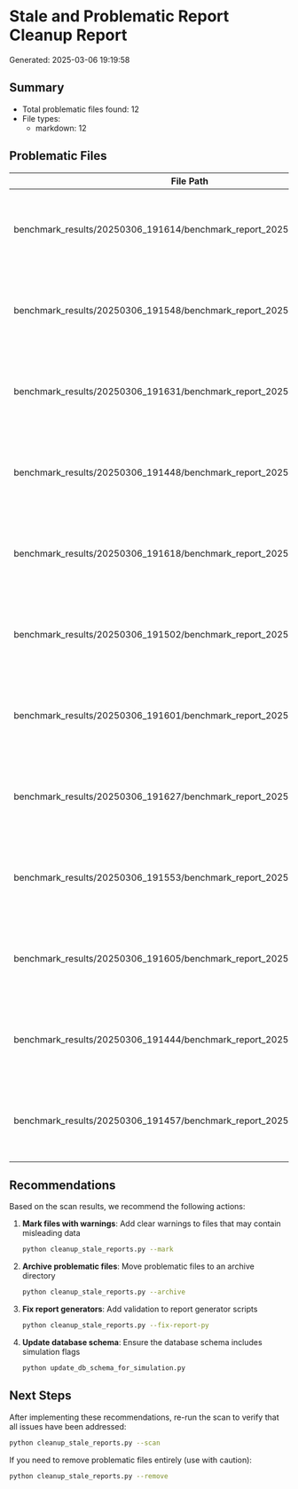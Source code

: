 # Stale and Problematic Report Cleanup Report

Generated: 2025-03-06 19:19:58

## Summary

- Total problematic files found: 12
- File types:
  - markdown: 12

## Problematic Files

| File Path | Type | Issue | Last Modified |
|-----------|------|-------|---------------|
| benchmark_results/20250306_191614/benchmark_report_20250306_191614.md | markdown | May contain simulation results presented as real data | 2025-03-06T19:16:14.765394 |
| benchmark_results/20250306_191548/benchmark_report_20250306_191548.md | markdown | May contain simulation results presented as real data | 2025-03-06T19:15:48.788170 |
| benchmark_results/20250306_191631/benchmark_report_20250306_191631.md | markdown | May contain simulation results presented as real data | 2025-03-06T19:16:31.358178 |
| benchmark_results/20250306_191448/benchmark_report_20250306_191448.md | markdown | May contain simulation results presented as real data | 2025-03-06T19:14:48.853363 |
| benchmark_results/20250306_191618/benchmark_report_20250306_191618.md | markdown | May contain simulation results presented as real data | 2025-03-06T19:16:18.737582 |
| benchmark_results/20250306_191502/benchmark_report_20250306_191502.md | markdown | May contain simulation results presented as real data | 2025-03-06T19:15:03.034025 |
| benchmark_results/20250306_191601/benchmark_report_20250306_191601.md | markdown | May contain simulation results presented as real data | 2025-03-06T19:16:01.672776 |
| benchmark_results/20250306_191627/benchmark_report_20250306_191627.md | markdown | May contain simulation results presented as real data | 2025-03-06T19:16:27.261985 |
| benchmark_results/20250306_191553/benchmark_report_20250306_191553.md | markdown | May contain simulation results presented as real data | 2025-03-06T19:15:53.336384 |
| benchmark_results/20250306_191605/benchmark_report_20250306_191605.md | markdown | May contain simulation results presented as real data | 2025-03-06T19:16:06.004981 |
| benchmark_results/20250306_191444/benchmark_report_20250306_191444.md | markdown | May contain simulation results presented as real data | 2025-03-06T19:14:44.861177 |
| benchmark_results/20250306_191457/benchmark_report_20250306_191457.md | markdown | May contain simulation results presented as real data | 2025-03-06T19:14:57.589771 |

## Recommendations

Based on the scan results, we recommend the following actions:

1. **Mark files with warnings**: Add clear warnings to files that may contain misleading data
   ```bash
   python cleanup_stale_reports.py --mark
   ```

2. **Archive problematic files**: Move problematic files to an archive directory
   ```bash
   python cleanup_stale_reports.py --archive
   ```

3. **Fix report generators**: Add validation to report generator scripts
   ```bash
   python cleanup_stale_reports.py --fix-report-py
   ```

4. **Update database schema**: Ensure the database schema includes simulation flags
   ```bash
   python update_db_schema_for_simulation.py
   ```


## Next Steps

After implementing these recommendations, re-run the scan to verify that all issues have been addressed:

```bash
python cleanup_stale_reports.py --scan
```

If you need to remove problematic files entirely (use with caution):

```bash
python cleanup_stale_reports.py --remove
```
